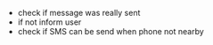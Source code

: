 * check if message was really sent
* if not inform user
* check if SMS can be send when phone not nearby
